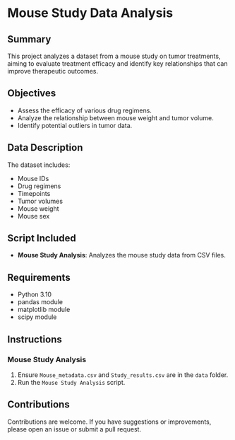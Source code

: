 # Mouse Study Data Analysis

## Summary
This project analyzes a dataset from a mouse study on tumor treatments, aiming to evaluate treatment efficacy and identify key relationships that can improve therapeutic outcomes.

## Objectives
- Assess the efficacy of various drug regimens.
- Analyze the relationship between mouse weight and tumor volume.
- Identify potential outliers in tumor data.

## Data Description
The dataset includes:
- Mouse IDs
- Drug regimens
- Timepoints
- Tumor volumes
- Mouse weight
- Mouse sex

## Script Included
- **Mouse Study Analysis**: Analyzes the mouse study data from CSV files.

## Requirements
- Python 3.10
- pandas module
- matplotlib module
- scipy module

## Instructions
### Mouse Study Analysis
1. Ensure `Mouse_metadata.csv` and `Study_results.csv` are in the `data` folder.
2. Run the `Mouse Study Analysis` script.

## Contributions
Contributions are welcome. If you have suggestions or improvements, please open an issue or submit a pull request.

